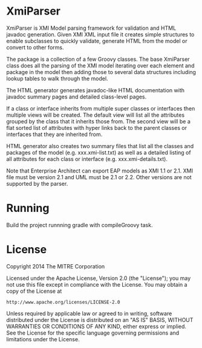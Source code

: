 XmiParser
=========

XmiParser is XMI Model parsing framework for validation and HTML
javadoc generation. Given XMI XML input file it creates simple
structures to enable subclasses to quickly validate, generate
HTML from the model or convert to other forms.

The package is a collection of a few Groovy classes. The base XmiParser class
does all the parsing of the XMI model iterating over each element and package
in the model then adding those to several data structures including lookup
tables to walk through the model.

The HTML generator generates javadoc-like HTML documentation
with javadoc summary pages and detailed class-level pages.

If a class or interface inherits from multiple super classes or interfaces then
multiple views will be created. The default view will list all the attributes
grouped by the class that it inherits those from. The second view will be
a flat sorted list of attributes with hyper links back to the parent classes
or interfaces that they are inherited from.

HTML generator also creates two summary files that list all the classes
and packages of the model (e.g. xxx.xmi-list.txt) as well as a detailed
listing of all attributes for each class or interface (e.g. xxx.xmi-details.txt).

Note that Enterprise Architect can export EAP models as XMI 1.1 or 2.1.
XMI file must be version 2.1 and UML must be 2.1 or 2.2. Other versions
are not supported by the parser.

# Running

Build the project runnning gradle with compileGroovy task.

# License

Copyright 2014 The MITRE Corporation

Licensed under the Apache License, Version 2.0 (the "License");
you may not use this file except in compliance with the License.
You may obtain a copy of the License at

    http://www.apache.org/licenses/LICENSE-2.0

Unless required by applicable law or agreed to in writing, software
distributed under the License is distributed on an "AS IS" BASIS,
WITHOUT WARRANTIES OR CONDITIONS OF ANY KIND, either express or implied.
See the License for the specific language governing permissions and
limitations under the License.